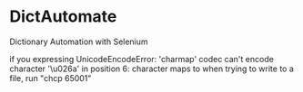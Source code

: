 # DictAutomate
Dictionary Automation with Selenium

if you expressing 
UnicodeEncodeError: 'charmap' codec can't encode character '\u026a' in position 6: character maps to <undefined> when trying to write to a file,
  run "chcp 65001"
